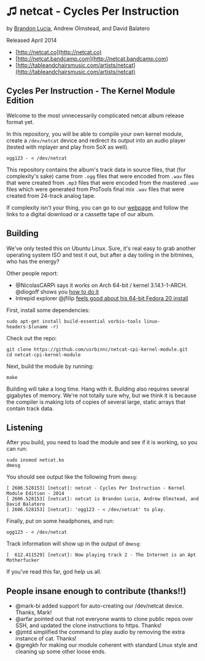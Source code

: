 ♫ netcat - Cycles Per Instruction
===============================

by [Brandon Lucia](http://brandonlucia.com/music.html), Andrew Olmstead, and David Balatero

Released April 2014

* [http://netcat.co](http://netcat.co)
* [http://netcat.bandcamp.com](http://netcat.bandcamp.com)
* [http://tableandchairsmusic.com/artists/netcat](http://tableandchairsmusic.com/artists/netcat)


Cycles Per Instruction - The Kernel Module Edition
--------------------------------------------------

Welcome to the most unnecessarily complicated netcat album release format yet. 

In this repository, you will be able to compile your own kernel module, create a 
`/dev/netcat` device and redirect its output into an audio player (tested with mplayer and play from SoX as well).

```
ogg123 - < /dev/netcat
```

This repository contains the album's track data in source files, that (for complexity's sake) came from `.ogg` files that were 
encoded from `.wav` files that were created from `.mp3` files that were encoded from the mastered 
`.wav` files which were generated from ProTools final mix `.wav` files that were created from 
24-track analog tape.

If complexity isn't your thing, you can go to our [webpage](http://netcat.co) and follow the links to a digital download or a cassette tape of our album.

Building
--------
We've only tested this on Ubuntu Linux. Sure, it's real easy to grab another operating system ISO 
and test it out, but after a day toiling in the bitmines, who has the energy?

Other people report:

* @NicolasCARPi says it works on Arch 64-bit / kernel 3.14.1-1-ARCH. @diogoff shows you [how to do it](https://github.com/usrbinnc/netcat-cpi-kernel-module/wiki/Arch-Linux-how-to)
* Intrepid explorer @jfilip [feels good about his 64-bit Fedora 20 install](https://gist.github.com/jfilip/408ee178a4379bf06c45)

First, install some dependencies:

```
sudo apt-get install build-essential vorbis-tools linux-headers-$(uname -r)
```

Check out the repo:

```
git clone https://github.com/usrbinnc/netcat-cpi-kernel-module.git
cd netcat-cpi-kernel-module
```

Next, build the module by running:

```
make
```

Building will take a long time.  Hang with it.  Building also requires several gigabytes of memory.  We're not totally sure why, but we think it is because the compiler is making lots of copies of several large, static arrays that contain track data.

Listening
---------

After you build, you need to load the module and see if it is working, so you can run:

```
sudo insmod netcat.ko
dmesg
```

You should see output like the following from `dmesg`:

```
[ 2606.528153] [netcat]: netcat - Cycles Per Instruction - Kernel Module Edition - 2014
[ 2606.528153] [netcat]: netcat is Brandon Lucia, Andrew Olmstead, and David Balatero
[ 2606.528153] [netcat]: 'ogg123 - < /dev/netcat' to play.
```

Finally, put on some headphones, and run:

```
ogg123 - < /dev/netcat 
```

Track information will show up in the output of `dmesg`:

```
[  612.411529] [netcat]: Now playing track 2 - The Internet is an Apt Motherfucker
```

If you've read this far, god help us all.

People insane enough to contribute (thanks!!)
---------

* @mark-bi added support for auto-creating our /dev/netcat device. Thanks, Mark!
* @arfar pointed out that not everyone wants to clone public repos over SSH, and updated the clone instructions to https. Thanks!
* @jmtd simplified the command to play audio by removing the extra instance of cat. Thanks!
* @gregkh for making our module coherent with standard Linux style and cleaning up some other loose ends.
